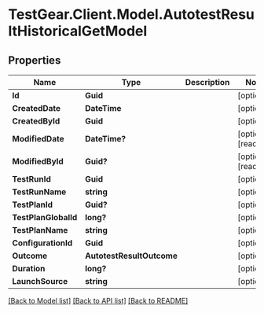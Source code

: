 # TestGear.Client.Model.AutotestResultHistoricalGetModel

## Properties

Name | Type | Description | Notes
------------ | ------------- | ------------- | -------------
**Id** | **Guid** |  | [optional] 
**CreatedDate** | **DateTime** |  | [optional] 
**CreatedById** | **Guid** |  | [optional] 
**ModifiedDate** | **DateTime?** |  | [optional] [readonly] 
**ModifiedById** | **Guid?** |  | [optional] [readonly] 
**TestRunId** | **Guid** |  | [optional] 
**TestRunName** | **string** |  | [optional] 
**TestPlanId** | **Guid?** |  | [optional] 
**TestPlanGlobalId** | **long?** |  | [optional] 
**TestPlanName** | **string** |  | [optional] 
**ConfigurationId** | **Guid** |  | [optional] 
**Outcome** | **AutotestResultOutcome** |  | [optional] 
**Duration** | **long?** |  | [optional] 
**LaunchSource** | **string** |  | [optional] 

[[Back to Model list]](../README.md#documentation-for-models) [[Back to API list]](../README.md#documentation-for-api-endpoints) [[Back to README]](../README.md)

